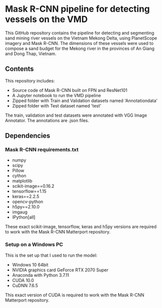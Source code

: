 # Mask R-CNN pipeline for detecting vessels on the VMD
This GitHub repository contains the pipeline for detecting and segmenting sand mining river vessels on the Vietnam Mekong Delta, using PlanetScope imagery and Mask R-CNN. The dimensions of these vessels were used to compose a sand budget for the Mekong river in the provinces of An Giang and Dong Thap, Vietnam.

## Contents
This repository includes:
* Source code of Mask R-CNN built on FPN and ResNet101
* A Jupyter notebook to run the VMD pipeline
* Zipped folder with Train and Validation datasets named 'Annotationdata'
* Zipped folder with Test dataset named 'test'

The train, validation and test datasets were annotated with VGG Image Annotator. The annotations are .json files.

## Dependencies
### Mask R-CNN requirements.txt
* numpy
* scipy
* Pillow
* cython
* matplotlib
* scikit-image==0.16.2
* tensorflow==1.15
* keras==2.2.5
* opencv-python
* h5py==2.10.0
* imgaug
* IPython[all]

These exact scikit-image, tensorflow, keras and h5py versions are required to work with the Mask R-CNN Matterport repository.

### Setup on a Windows PC
This is the set up that I used to run the model:
* Windows 10 64bit
* NVIDIA graphics card GeForce RTX 2070 Super
* Anaconda with Python 3.7.11
* CUDA 10.0
* CuDNN 7.6.5

This exact version of CUDA is required to work with the Mask R-CNN Matterport repository.

